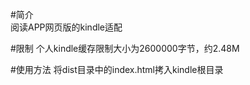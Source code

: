 #简介  
阅读APP网页版的kindle适配  

#限制
个人kindle缓存限制大小为2600000字节，约2.48M

#使用方法
将dist目录中的index.html拷入kindle根目录
